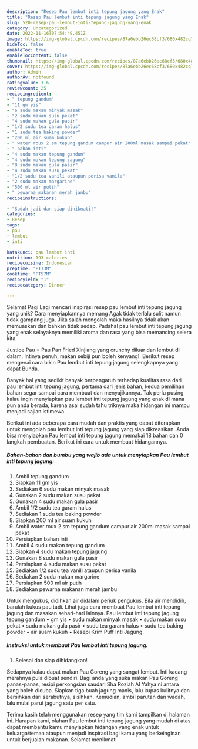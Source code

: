 ```yaml
---
description: "Resep Pau lembut inti tepung jagung yang Enak"
title: "Resep Pau lembut inti tepung jagung yang Enak"
slug: 520-resep-pau-lembut-inti-tepung-jagung-yang-enak
category: Uncategorized
date: 2022-11-16T07:54:49.451Z
image: https://img-global.cpcdn.com/recipes/87a6ebb26ec68cf3/680x482cq70/pau-lembut-inti-tepung-jagung-foto-resep-utama.jpg
hideToc: false
enableToc: true
enableTocContent: false
thumbnail: https://img-global.cpcdn.com/recipes/87a6ebb26ec68cf3/680x482cq70/pau-lembut-inti-tepung-jagung-foto-resep-utama.jpg
cover: https://img-global.cpcdn.com/recipes/87a6ebb26ec68cf3/680x482cq70/pau-lembut-inti-tepung-jagung-foto-resep-utama.jpg
author: Admin
authorAv: notfound
ratingvalue: 3.6
reviewcount: 25
recipeingredient:
- " tepung gandum"
- "11 gm yis"
- "6 sudu makan minyak masak"
- "2 sudu makan susu pekat"
- "4 sudu makan gula pasir"
- "1/2 sudu tea garam halus"
- "1 sudu tea baking powder"
- "200 ml air suam kukuh"
- " water roux 2 sm tepung gandum campur air 200ml masak sampai pekat"
- " bahan inti"
- "4 sudu makan tepung gandum"
- "4 sudu makan tepung jagung"
- "8 sudu makan gula pasir"
- "4 sudu makan susu pekat"
- "1/2 sudu tea vanili ataupun perisa vanila"
- "2 sudu makan margarine"
- "500 ml air putih"
- " pewarna makanan merah jambu"
recipeinstructions:

- "Sudah jadi dan siap dinikmati!"
categories:
- Resep
tags:
- pau
- lembut
- inti

katakunci: pau lembut inti 
nutrition: 193 calories
recipecuisine: Indonesian
preptime: "PT13M"
cooktime: "PT57M"
recipeyield: "1"
recipecategory: Dinner

---
```



Selamat Pagi Lagi mencari inspirasi resep pau lembut inti tepung jagung yang unik? Cara menyiapkannya memang Agak tidak terlalu sulit namun tidak gampang juga. Jika salah mengolah maka hasilnya tidak akan memuaskan dan bahkan tidak sedap. Padahal pau lembut inti tepung jagung yang enak selayaknya memiliki aroma dan rasa yang bisa memancing selera kita.


Justice Pau = Pau Pan Fried Xinjiang yang crunchy diluar dan lembut di dalam. Intinya penuh, makan sebiji pun boleh kenyang!. Berikut resep mengenai cara bikin Pau lembut inti tepung jagung selengkapnya yang dapat Bunda.

Banyak hal yang sedikit banyak berpengaruh terhadap kualitas rasa dari pau lembut inti tepung jagung, pertama dari jenis bahan, kedua pemilihan bahan segar sampai cara membuat dan menyajikannya. Tak perlu pusing kalau ingin menyiapkan pau lembut inti tepung jagung yang enak di mana pun anda berada, karena asal sudah tahu triknya maka hidangan ini mampu menjadi sajian istimewa.


Berikut ini ada beberapa cara mudah dan praktis yang dapat diterapkan untuk mengolah pau lembut inti tepung jagung yang siap dikreasikan. Anda bisa menyiapkan Pau lembut inti tepung jagung memakai 18 bahan dan 0 langkah pembuatan. Berikut ini cara untuk membuat hidangannya.

<!--inarticleads1-->

##### Bahan-bahan dan bumbu yang wajib ada untuk menyiapkan Pau lembut inti tepung jagung:

1. Ambil  tepung gandum
1. Siapkan 11 gm yis
1. Sediakan 6 sudu makan minyak masak
1. Gunakan 2 sudu makan susu pekat
1. Gunakan 4 sudu makan gula pasir
1. Ambil 1/2 sudu tea garam halus
1. Sediakan 1 sudu tea baking powder
1. Siapkan 200 ml air suam kukuh
1. Ambil  water roux 2 sm tepung gandum campur air 200ml masak sampai pekat
1. Persiapkan  bahan inti
1. Ambil 4 sudu makan tepung gandum
1. Siapkan 4 sudu makan tepung jagung
1. Gunakan 8 sudu makan gula pasir
1. Persiapkan 4 sudu makan susu pekat
1. Sediakan 1/2 sudu tea vanili ataupun perisa vanila
1. Sediakan 2 sudu makan margarine
1. Persiapkan 500 ml air putih
1. Sediakan  pewarna makanan merah jambu


Untuk mengukus, didihkan air didalam periuk pengukus. Bila air mendidih, barulah kukus pau tadi. Lihat juga cara membuat Pau lembut inti tepung jagung dan masakan sehari-hari lainnya. Pau lembut inti tepung jagung tepung gandum • gm yis • sudu makan minyak masak • sudu makan susu pekat • sudu makan gula pasir • sudu tea garam halus • sudu tea baking powder • air suam kukuh • Resepi Krim Puff Inti Jagung. 

<!--inarticleads2-->

##### Instruksi untuk membuat Pau lembut inti tepung jagung:


1. Selesai dan siap dihidangkan!

Sedapnya kalau dapat makan Pau Goreng yang sangat lembut. Inti kacang merahnya pula dibuat sendiri. Bagi anda yang suka makan Pau Goreng panas-panas, resipi perkongsian saudari Sha Roziah Al Yahya ni antara yang boleh dicuba. Siapkan tiga buah jagung manis, lalu kupas kulitnya dan bersihkan dari serabutnya, sisihkan. Kemudian, ambil parutan dan wadah, lalu mulai parut jagung satu per satu. 

Terima kasih telah menggunakan resep yang tim kami tampilkan di halaman ini. Harapan kami, olahan Pau lembut inti tepung jagung yang mudah di atas dapat membantu kamu menyiapkan hidangan yang enak untuk keluarga/teman ataupun menjadi inspirasi bagi kamu yang berkeinginan untuk berjualan makanan. Selamat menikmati
